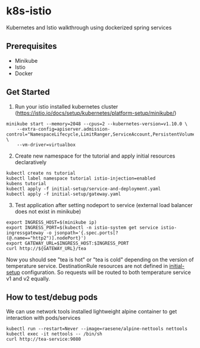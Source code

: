 # k8s-istio
Kubernetes and Istio walkthrough using dockerized spring services

## Prerequisites
* Minikube
* Istio
* Docker

## Get Started
1. Run your istio installed kubernetes cluster (https://istio.io/docs/setup/kubernetes/platform-setup/minikube/)
```
minikube start --memory=2048 --cpus=2 --kubernetes-version=v1.10.0 \
    --extra-config=apiserver.admission-control="NamespaceLifecycle,LimitRanger,ServiceAccount,PersistentVolumeLabel,DefaultStorageClass,DefaultTolerationSeconds,MutatingAdmissionWebhook,ValidatingAdmissionWebhook,ResourceQuota" \
    --vm-driver=virtualbox
```
2. Create new namespace for the tutorial and apply initial resources declaratively 
```
kubectl create ns tutorial
kubectl label namespace tutorial istio-injection=enabled
kubens tutorial
kubectl apply -f initial-setup/service-and-deployment.yaml
kubectl apply -f initial-setup/gateway.yaml
```
3. Test application after setting nodeport to service (external load balancer does not exist in minikube)
```
export INGRESS_HOST=$(minikube ip)
export INGRESS_PORT=$(kubectl -n istio-system get service istio-ingressgateway -o jsonpath='{.spec.ports[?(@.name=="http2")].nodePort}')
export GATEWAY_URL=$INGRESS_HOST:$INGRESS_PORT
curl http://${GATEWAY_URL}/tea
```
Now you should see "tea is hot" or "tea is cold" depending on the version of temperature service. DestinationRule resources are not defined in [initial-setup](https://github.com/muratzorer/k8s-istio/tree/master/initial-setup) configuration. So requests will be routed to both temperature service v1 and v2 equally.

## How to test/debug pods
We can use network tools installed lightweight alpine container to get interaction with pods/services
```
kubectl run --restart=Never --image=raesene/alpine-nettools nettools
kubectl exec -it nettools -- /bin/sh
curl http://tea-service:9080
```
